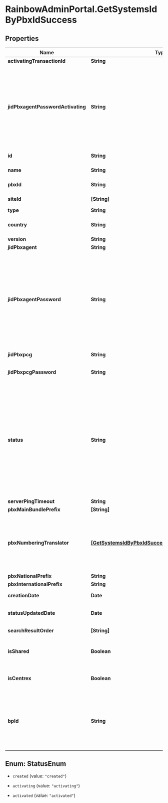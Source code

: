 # RainbowAdminPortal.GetSystemsIdByPbxIdSuccess

## Properties

Name | Type | Description | Notes
------------ | ------------- | ------------- | -------------
**activatingTransactionId** | **String** | CCA Jabber Id | 
**jidPbxagentPasswordActivating** | **String** | CCA Jabber Id access code. The value of this field is depending on status field. The value of this field is depending on &#39;status&#39; field.    - &#x60;activating&#x60;: This is a proposal of private access code sent to CCA and not yet acknowledged.    - &#x60;created, activated&#x60;: Empty string | 
**id** | **String** | System unique identifier | 
**name** | **String** | System name/description | 
**pbxId** | **String** | Call Control Agent (CCA) login. | 
**siteId** | **[String]** | Site from which the system is linked with. | 
**type** | **String** | CCA type | 
**country** | **String** | System country (ISO 3166-1 alpha3 format) | 
**version** | **String** | CCA software version | 
**jidPbxagent** | **String** | CCA Jabber Id | 
**jidPbxagentPassword** | **String** | CCA Jabber Id access code. The value of this field is depending on status field. &gt; - &#x60;created, activating&#x60;: This is the public access code. The code must be used by the CCA for the first connection. &gt; - &#x60;activated&#x60;: This is an Hash code of the private access code, reduced to the last eight digits | 
**jidPbxpcg** | **String** | PCG Jabber Id for this system | 
**jidPbxpcgPassword** | **String** | PCG CCA Jabber Id password for this system | 
**status** | **String** | CCA status report. (read only) &gt; - &#x60;created&#x60;: CCA uses a public access code to join rainbow infrastructure (see jid_pbxagent_password field) &gt; - &#x60;activating&#x60;: Rainbow infrastructure has proposed a private access code to replace the former public access code &gt; - &#x60;activated&#x60;: CCA has accepted the new access code, that will be used for the next initialization. | [default to &#39;created&#39;]
**serverPingTimeout** | **String** | CCA config data | 
**pbxMainBundlePrefix** | **[String]** | CCA config data | 
**pbxNumberingTranslator** | [**[GetSystemsIdByPbxIdSuccessPbxNumberingTranslator]**](GetSystemsIdByPbxIdSuccessPbxNumberingTranslator.md) | list of several regular expressions used to validate internal or external phone numbers. Up to 100 regular expressions are allowed. (64 max char by regexp). To reset the list, use [] | 
**pbxNationalPrefix** | **String** | National prefix | 
**pbxInternationalPrefix** | **String** | International prefix | 
**creationDate** | **Date** | System creation date (Read only) | 
**statusUpdatedDate** | **Date** | Date of last system status update (Read only) | 
**searchResultOrder** | **[String]** | List of directory types to order search results | 
**isShared** | **Boolean** | Indicates if the system is **multi-company** (shared across multiple companies) | 
**isCentrex** | **Boolean** | Indicates if the system is one tenant or **multi-tenant (OXE - OTEC-S)** | 
**bpId** | **String** | Identifier which links the system to the corresponding Business partner company. Obligatory when a BP admin creates a isCentrex or isShared system not yet used by a company | [default to &#39;null&#39;]



## Enum: StatusEnum


* `created` (value: `"created"`)

* `activating` (value: `"activating"`)

* `activated` (value: `"activated"`)




